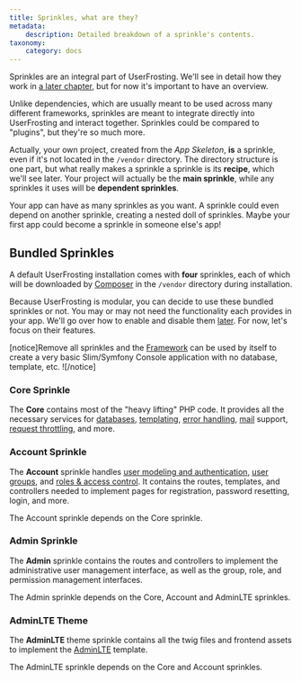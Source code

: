 ```yaml
---
title: Sprinkles, what are they?
metadata:
    description: Detailed breakdown of a sprinkle's contents.
taxonomy:
    category: docs
---
```


Sprinkles are an integral part of UserFrosting. We'll see in detail how they work in [a later chapter](/sprinkles), but for now it's important to have an overview.

Unlike dependencies, which are usually meant to be used across many different frameworks, sprinkles are meant to integrate directly into UserFrosting and interact together. Sprinkles could be compared to "plugins", but they're so much more.

Actually, your own project, created from the _App Skeleton_, **is** a sprinkle, even if it's not located in the `/vendor` directory. The directory structure is one part, but what really makes a sprinkle a sprinkle is its **recipe**, which we'll see later. Your project will actually be the **main sprinkle**, while any sprinkles it uses will be **dependent sprinkles**.

Your app can have as many sprinkles as you want. A sprinkle could even depend on another sprinkle, creating a nested doll of sprinkles. Maybe your first app could become a sprinkle in someone else's app!

## Bundled Sprinkles

A default UserFrosting installation comes with **four** sprinkles, each of which will be downloaded by [Composer](/installation/requirements/essential-tools-for-php#composer) in the `/vendor` directory during installation. 

Because UserFrosting is modular, you can decide to use these bundled sprinkles or not. You may or may not need the functionality each provides in your app. We'll go over how to enable and disable them [later](/sprinkles/recipe#removing-default-sprinkles). For now, let's focus on their features.

[notice]Remove all sprinkles and the [Framework](/structure/framework) can be used by itself to create a very basic Slim/Symfony Console application with no database, template, etc. ![/notice]

### Core Sprinkle
The **Core** contains most of the "heavy lifting" PHP code. It provides all the necessary services for [databases](/database), [templating](/templating-with-twig), [error handling](/advanced/error-handling), [mail](/mail) support, [request throttling](/routes-and-controllers/client-input/throttle), and more.

### Account Sprinkle
The **Account** sprinkle handles [user modeling and authentication](/users), [user groups](/users/groups), and [roles & access control](/users/access-control). It contains the routes, templates, and controllers needed to implement pages for registration, password resetting, login, and more.

The Account sprinkle depends on the Core sprinkle.

### Admin Sprinkle
The **Admin** sprinkle contains the routes and controllers to implement the administrative user management interface, as well as the group, role, and permission management interfaces.

The Admin sprinkle depends on the Core, Account and AdminLTE sprinkles.

### AdminLTE Theme
The **AdminLTE** theme sprinkle contains all the twig files and frontend assets to implement the [AdminLTE](https://adminlte.io) template.

The AdminLTE sprinkle depends on the Core and Account sprinkles.
